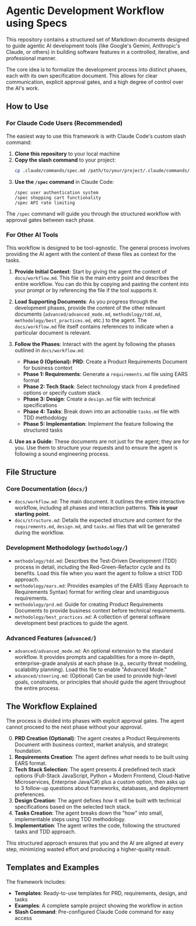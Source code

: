 # Agentic Development Workflow using Specs

This repository contains a structured set of Markdown documents designed to guide agentic AI development tools (like Google's Gemini, Anthropic's Claude, or others) in building software features in a controlled, iterative, and professional manner.

The core idea is to formalize the development process into distinct phases, each with its own specification document. This allows for clear communication, explicit approval gates, and a high degree of control over the AI's work.

## How to Use

### For Claude Code Users (Recommended)

The easiest way to use this framework is with Claude Code's custom slash command:

1. **Clone this repository** to your local machine
2. **Copy the slash command** to your project:
   ```bash
   cp .claude/commands/spec.md /path/to/your/project/.claude/commands/
   ```
3. **Use the `/spec` command** in Claude Code:
   ```
   /spec user authentication system
   /spec shopping cart functionality
   /spec API rate limiting
   ```

The `/spec` command will guide you through the structured workflow with approval gates between each phase.

### For Other AI Tools

This workflow is designed to be tool-agnostic. The general process involves providing the AI agent with the content of these files as context for the tasks.

1.  **Provide Initial Context**: Start by giving the agent the content of `docs/workflow.md`. This file is the main entry point and describes the entire workflow. You can do this by copying and pasting the content into your prompt or by referencing the file if the tool supports it.

2.  **Load Supporting Documents**: As you progress through the development phases, provide the content of the other relevant documents (`advanced/advanced_mode.md`, `methodology/tdd.md`, `methodology/best_practices.md`, etc.) to the agent. The `docs/workflow.md` file itself contains references to indicate when a particular document is relevant.

3.  **Follow the Phases**: Interact with the agent by following the phases outlined in `docs/workflow.md`:
    *   **Phase 0 (Optional): PRD**: Create a Product Requirements Document for business context
    *   **Phase 1: Requirements**: Generate a `requirements.md` file using EARS format
    *   **Phase 2: Tech Stack**: Select technology stack from 4 predefined options or specify custom stack
    *   **Phase 3: Design**: Create a `design.md` file with technical specifications
    *   **Phase 4: Tasks**: Break down into an actionable `tasks.md` file with TDD methodology
    *   **Phase 5: Implementation**: Implement the feature following the structured tasks

4.  **Use as a Guide**: These documents are not just for the agent; they are for you. Use them to structure your requests and to ensure the agent is following a sound engineering process.

## File Structure

### Core Documentation (`docs/`)
-   `docs/workflow.md`: The main document. It outlines the entire interactive workflow, including all phases and interaction patterns. **This is your starting point.**
-   `docs/structure.md`: Details the expected structure and content for the `requirements.md`, `design.md`, and `tasks.md` files that will be generated during the workflow.

### Development Methodology (`methodology/`)
-   `methodology/tdd.md`: Describes the Test-Driven Development (TDD) process in detail, including the Red-Green-Refactor cycle and its benefits. Load this file when you want the agent to follow a strict TDD approach.
-   `methodology/ears.md`: Provides examples of the EARS (Easy Approach to Requirements Syntax) format for writing clear and unambiguous requirements.
-   `methodology/prd.md`: Guide for creating Product Requirements Documents to provide business context before technical requirements.
-   `methodology/best_practices.md`: A collection of general software development best practices to guide the agent.

### Advanced Features (`advanced/`)
-   `advanced/advanced_mode.md`: An optional extension to the standard workflow. It provides prompts and capabilities for a more in-depth, enterprise-grade analysis at each phase (e.g., security threat modeling, scalability planning). Load this file to enable "Advanced Mode."
-   `advanced/steering.md`: (Optional) Can be used to provide high-level goals, constraints, or principles that should guide the agent throughout the entire process.

## The Workflow Explained

The process is divided into phases with explicit approval gates. The agent cannot proceed to the next phase without your approval.

0.  **PRD Creation (Optional)**: The agent creates a Product Requirements Document with business context, market analysis, and strategic foundation.
1.  **Requirements Creation**: The agent defines *what* needs to be built using EARS format.
2.  **Tech Stack Selection**: The agent presents 4 predefined tech stack options (Full-Stack JavaScript, Python + Modern Frontend, Cloud-Native Microservices, Enterprise Java/C#) plus a custom option, then asks up to 3 follow-up questions about frameworks, databases, and deployment preferences.
3.  **Design Creation**: The agent defines *how* it will be built with technical specifications based on the selected tech stack.
4.  **Tasks Creation**: The agent breaks down the "how" into small, implementable steps using TDD methodology.
5.  **Implementation**: The agent writes the code, following the structured tasks and TDD approach.

This structured approach ensures that you and the AI are aligned at every step, minimizing wasted effort and producing a higher-quality result.

## Templates and Examples

The framework includes:
- **Templates**: Ready-to-use templates for PRD, requirements, design, and tasks
- **Examples**: A complete sample project showing the workflow in action
- **Slash Command**: Pre-configured Claude Code command for easy access
